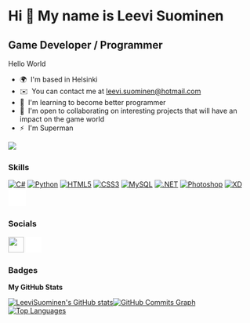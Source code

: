 Hi 👋 My name is Leevi Suominen
===============================

Game Developer / Programmer
---------------------------

Hello World

*   🌍  I'm based in Helsinki
*   ✉️  You can contact me at [leevi.suominen@hotmail.com](mailto:leevi.suominen@hotmail.com)
*   🧠  I'm learning to become better programmer
*   🤝  I'm open to collaborating on interesting projects that will have an impact on the game world
*   ⚡  I'm Superman

<a href="https://www.github.com/LeeviSuominen" target="_blank" rel="noreferrer"><img src="https://img.shields.io/github/followers/LeeviSuominen?logo=github&style=for-the-badge&color=0891b2&labelColor=1c1917" />
</a>

### Skills 
<p align="left">

<a href="https://docs.microsoft.com/en-us/dotnet/csharp/" target="_blank" rel="noreferrer"><img src="https://raw.githubusercontent.com/danielcranney/readme-generator/main/public/icons/skills/csharp-colored.svg" width="36" height="36" alt="C#" /></a>
<a href="https://www.python.org/" target="_blank" rel="noreferrer"><img src="https://raw.githubusercontent.com/danielcranney/readme-generator/main/public/icons/skills/python-colored.svg" width="36" height="36" alt="Python" /></a>
<a href="https://developer.mozilla.org/en-US/docs/Glossary/HTML5" target="_blank" rel="noreferrer"><img src="https://raw.githubusercontent.com/danielcranney/readme-generator/main/public/icons/skills/html5-colored.svg" width="36" height="36" alt="HTML5" /></a>
<a href="https://www.w3.org/TR/CSS/#css" target="_blank" rel="noreferrer"><img src="https://raw.githubusercontent.com/danielcranney/readme-generator/main/public/icons/skills/css3-colored.svg" width="36" height="36" alt="CSS3" /></a>
<a href="https://www.mysql.com/" target="_blank" rel="noreferrer"><img src="https://raw.githubusercontent.com/danielcranney/readme-generator/main/public/icons/skills/mysql-colored.svg" width="36" height="36" alt="MySQL" /></a>
<a href="https://dotnet.microsoft.com/en-us/" target="_blank" rel="noreferrer"><img src="https://raw.githubusercontent.com/danielcranney/readme-generator/main/public/icons/skills/dot-net-colored.svg" width="36" height="36" alt=".NET" /></a>
<a href="https://www.adobe.com/uk/products/photoshop.html" target="_blank" rel="noreferrer"><img src="https://raw.githubusercontent.com/danielcranney/readme-generator/main/public/icons/skills/photoshop-colored.svg" width="36" height="36" alt="Photoshop" /></a>
<a href="https://www.adobe.com/uk/products/xd.html" target="_blank" rel="noreferrer"><img src="https://raw.githubusercontent.com/danielcranney/readme-generator/main/public/icons/skills/xd-colored.svg" width="36" height="36" alt="XD" /></a>
<a href="https://unity.com/" target="_blank" rel="noreferrer">
    <img src="https://raw.githubusercontent.com/Hamburjare/hamburjare/main/svg/unity-white.svg" width="36" height="36" alt="Unity" />
</a>
</p>
                    
### Socials
                  
<p align="left">
                          
<a href="https://www.github.com/LeeviSuominen" target="_blank" rel="noreferrer"><img src="https://raw.githubusercontent.com/danielcranney/readme-generator/main/public/icons/socials/github-dark.svg" width="32" height="32" /></a>
<a href="https://play.unity.com/u/LeeeviS" target="_blank" rel="noreferrer">
    <img src="https://raw.githubusercontent.com/Hamburjare/hamburjare/main/svg/unity-white.svg" width="32" height="32" />
</a>
</p>

### Badges

<b>My GitHub Stats</b>

<a href="http://www.github.com/LeeviSuominen"><img src="https://github-readme-stats.vercel.app/api?username=LeeviSuominen&show_icons=true&hide=&count_private=true&title_color=0891b2&text_color=ffffff&icon_color=0891b2&bg_color=1c1917&hide_border=true&show_icons=true" alt="LeeviSuominen's GitHub stats" /></a><a href="http://www.github.com/LeeviSuominen"><img src="https://github-readme-activity-graph.cyclic.app/graph?username=LeeviSuominen&bg_color=1c1917&color=ffffff&line=0891b2&point=ffffff&area_color=1c1917&area=true&hide_border=true&custom_title=GitHub%20Commits%20Graph" alt="GitHub Commits Graph" /></a>
<a href="https://github.com/leevisuominen" align="right">
    <img src="https://github-readme-stats.vercel.app/api/top-langs/?username=leevisuominen&layout=compact&langs_count=10&tileevisuominentle_color=0891b2&text_color=ffffff&icon_color=0891b2&bg_color=1c1917&hide_border=true&locale=en&custom_title=Top%20%Languages" alt="Top Languages" />
</a>
